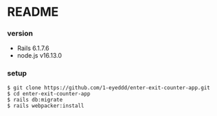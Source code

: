 # README

### version
- Rails 6.1.7.6
- node.js v16.13.0

### setup

```
$ git clone https://github.com/1-eyeddd/enter-exit-counter-app.git
$ cd enter-exit-counter-app
$ rails db:migrate
$ rails webpacker:install
```
